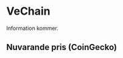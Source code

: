 # VeChain

Information kommer.

## Nuvarande pris (CoinGecko)

<coingecko-coin-ticker-widget currency="sek" coin-id="vechain" locale="en"></coingecko-coin-ticker-widget>
